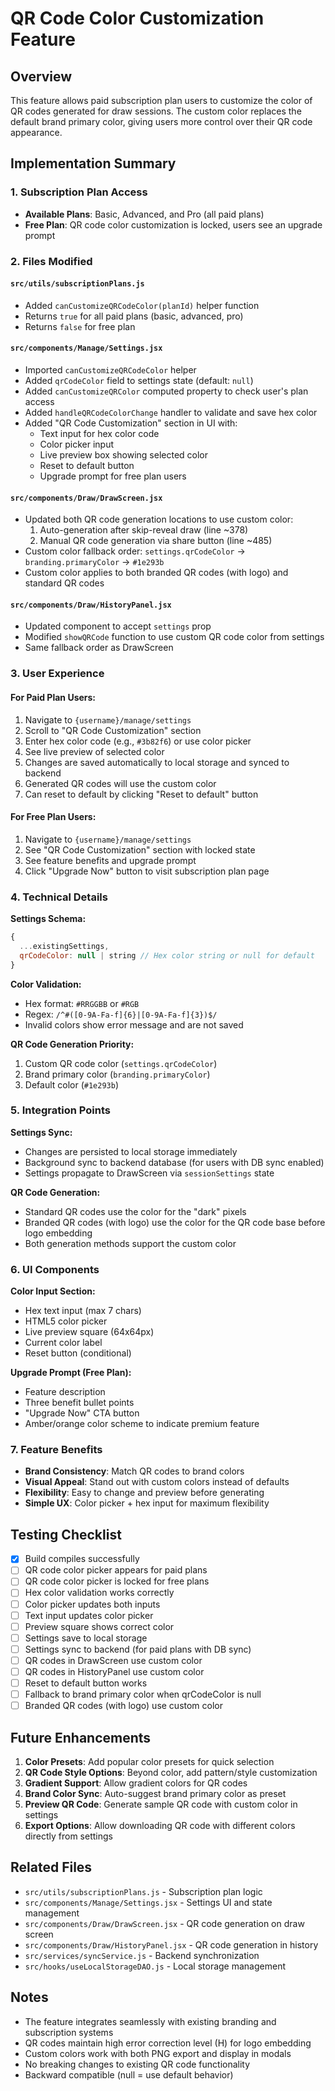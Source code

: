 # QR Code Color Customization Feature

## Overview
This feature allows paid subscription plan users to customize the color of QR codes generated for draw sessions. The custom color replaces the default brand primary color, giving users more control over their QR code appearance.

## Implementation Summary

### 1. Subscription Plan Access
- **Available Plans**: Basic, Advanced, and Pro (all paid plans)
- **Free Plan**: QR code color customization is locked, users see an upgrade prompt

### 2. Files Modified

#### `src/utils/subscriptionPlans.js`
- Added `canCustomizeQRCodeColor(planId)` helper function
- Returns `true` for all paid plans (basic, advanced, pro)
- Returns `false` for free plan

#### `src/components/Manage/Settings.jsx`
- Imported `canCustomizeQRCodeColor` helper
- Added `qrCodeColor` field to settings state (default: `null`)
- Added `canCustomizeQRColor` computed property to check user's plan access
- Added `handleQRCodeColorChange` handler to validate and save hex color
- Added "QR Code Customization" section in UI with:
  - Text input for hex color code
  - Color picker input
  - Live preview box showing selected color
  - Reset to default button
  - Upgrade prompt for free plan users

#### `src/components/Draw/DrawScreen.jsx`
- Updated both QR code generation locations to use custom color:
  1. Auto-generation after skip-reveal draw (line ~378)
  2. Manual QR code generation via share button (line ~485)
- Custom color fallback order: `settings.qrCodeColor` → `branding.primaryColor` → `#1e293b`
- Custom color applies to both branded QR codes (with logo) and standard QR codes

#### `src/components/Draw/HistoryPanel.jsx`
- Updated component to accept `settings` prop
- Modified `showQRCode` function to use custom QR code color from settings
- Same fallback order as DrawScreen

### 3. User Experience

#### For Paid Plan Users:
1. Navigate to `{username}/manage/settings`
2. Scroll to "QR Code Customization" section
3. Enter hex color code (e.g., `#3b82f6`) or use color picker
4. See live preview of selected color
5. Changes are saved automatically to local storage and synced to backend
6. Generated QR codes will use the custom color
7. Can reset to default by clicking "Reset to default" button

#### For Free Plan Users:
1. Navigate to `{username}/manage/settings`
2. See "QR Code Customization" section with locked state
3. See feature benefits and upgrade prompt
4. Click "Upgrade Now" button to visit subscription plan page

### 4. Technical Details

**Settings Schema:**
```javascript
{
  ...existingSettings,
  qrCodeColor: null | string // Hex color string or null for default
}
```

**Color Validation:**
- Hex format: `#RRGGBB` or `#RGB`
- Regex: `/^#([0-9A-Fa-f]{6}|[0-9A-Fa-f]{3})$/`
- Invalid colors show error message and are not saved

**QR Code Generation Priority:**
1. Custom QR code color (`settings.qrCodeColor`)
2. Brand primary color (`branding.primaryColor`)
3. Default color (`#1e293b`)

### 5. Integration Points

**Settings Sync:**
- Changes are persisted to local storage immediately
- Background sync to backend database (for users with DB sync enabled)
- Settings propagate to DrawScreen via `sessionSettings` state

**QR Code Generation:**
- Standard QR codes use the color for the "dark" pixels
- Branded QR codes (with logo) use the color for the QR code base before logo embedding
- Both generation methods support the custom color

### 6. UI Components

**Color Input Section:**
- Hex text input (max 7 chars)
- HTML5 color picker
- Live preview square (64x64px)
- Current color label
- Reset button (conditional)

**Upgrade Prompt (Free Plan):**
- Feature description
- Three benefit bullet points
- "Upgrade Now" CTA button
- Amber/orange color scheme to indicate premium feature

### 7. Feature Benefits

- **Brand Consistency**: Match QR codes to brand colors
- **Visual Appeal**: Stand out with custom colors instead of defaults
- **Flexibility**: Easy to change and preview before generating
- **Simple UX**: Color picker + hex input for maximum flexibility

## Testing Checklist

- [x] Build compiles successfully
- [ ] QR code color picker appears for paid plans
- [ ] QR code color picker is locked for free plans
- [ ] Hex color validation works correctly
- [ ] Color picker updates both inputs
- [ ] Text input updates color picker
- [ ] Preview square shows correct color
- [ ] Settings save to local storage
- [ ] Settings sync to backend (for paid plans with DB sync)
- [ ] QR codes in DrawScreen use custom color
- [ ] QR codes in HistoryPanel use custom color
- [ ] Reset to default button works
- [ ] Fallback to brand primary color when qrCodeColor is null
- [ ] Branded QR codes (with logo) use custom color

## Future Enhancements

1. **Color Presets**: Add popular color presets for quick selection
2. **QR Code Style Options**: Beyond color, add pattern/style customization
3. **Gradient Support**: Allow gradient colors for QR codes
4. **Brand Color Sync**: Auto-suggest brand primary color as preset
5. **Preview QR Code**: Generate sample QR code with custom color in settings
6. **Export Options**: Allow downloading QR code with different colors directly from settings

## Related Files

- `src/utils/subscriptionPlans.js` - Subscription plan logic
- `src/components/Manage/Settings.jsx` - Settings UI and state management
- `src/components/Draw/DrawScreen.jsx` - QR code generation on draw screen
- `src/components/Draw/HistoryPanel.jsx` - QR code generation in history
- `src/services/syncService.js` - Backend synchronization
- `src/hooks/useLocalStorageDAO.js` - Local storage management

## Notes

- The feature integrates seamlessly with existing branding and subscription systems
- QR codes maintain high error correction level (H) for logo embedding
- Custom colors work with both PNG export and display in modals
- No breaking changes to existing QR code functionality
- Backward compatible (null = use default behavior)
